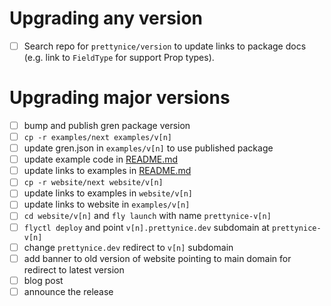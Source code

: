 # Upgrading any version

* [ ] Search repo for `prettynice/version` to update links to package docs (e.g. link to `FieldType` for support Prop types).

# Upgrading major versions

* [ ] bump and publish gren package version
* [ ] `cp -r examples/next examples/v[n]`
* [ ] update gren.json in `examples/v[n]` to use published package
* [ ] update example code in [README.md](/README.md)
* [ ] update links to examples in [README.md](/README.md)
* [ ] `cp -r website/next website/v[n]`
* [ ] update links to examples in `website/v[n]`
* [ ] update links to website in `examples/v[n]`
* [ ] `cd website/v[n]` and `fly launch` with name `prettynice-v[n]`
* [ ] `flyctl deploy` and point `v[n].prettynice.dev` subdomain at `prettynice-v[n]`
* [ ] change `prettynice.dev` redirect to `v[n]` subdomain
* [ ] add banner to old version of website pointing to main domain for redirect to latest version
* [ ] blog post
* [ ] announce the release
